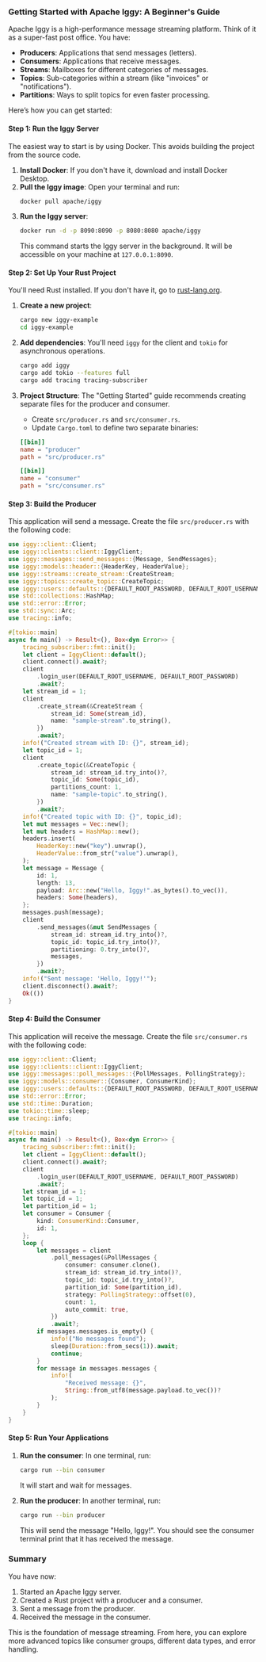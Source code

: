 ### Getting Started with Apache Iggy: A Beginner's Guide

Apache Iggy is a high-performance message streaming platform. Think of it as a super-fast post office. You have:

*   **Producers**: Applications that send messages (letters).
*   **Consumers**: Applications that receive messages.
*   **Streams**: Mailboxes for different categories of messages.
*   **Topics**: Sub-categories within a stream (like "invoices" or "notifications").
*   **Partitions**: Ways to split topics for even faster processing.

Here’s how you can get started:

#### Step 1: Run the Iggy Server

The easiest way to start is by using Docker. This avoids building the project from the source code.

1.  **Install Docker**: If you don't have it, download and install Docker Desktop.
2.  **Pull the Iggy image**: Open your terminal and run:
    ```bash
    docker pull apache/iggy
    ```
3.  **Run the Iggy server**:
    ```bash
    docker run -d -p 8090:8090 -p 8080:8080 apache/iggy
    ```
    This command starts the Iggy server in the background. It will be accessible on your machine at `127.0.0.1:8090`.

#### Step 2: Set Up Your Rust Project

You'll need Rust installed. If you don't have it, go to [rust-lang.org](https://www.rust-lang.org/).

1.  **Create a new project**:
    ```bash
    cargo new iggy-example
    cd iggy-example
    ```
2.  **Add dependencies**: You'll need `iggy` for the client and `tokio` for asynchronous operations.
    ```bash
    cargo add iggy
    cargo add tokio --features full
    cargo add tracing tracing-subscriber
    ```
3.  **Project Structure**: The "Getting Started" guide recommends creating separate files for the producer and consumer.
    *   Create `src/producer.rs` and `src/consumer.rs`.
    *   Update `Cargo.toml` to define two separate binaries:

    ```toml
    [[bin]]
    name = "producer"
    path = "src/producer.rs"

    [[bin]]
    name = "consumer"
    path = "src/consumer.rs"
    ```

#### Step 3: Build the Producer

This application will send a message. Create the file `src/producer.rs` with the following code:

```rust
use iggy::client::Client;
use iggy::clients::client::IggyClient;
use iggy::messages::send_messages::{Message, SendMessages};
use iggy::models::header::{HeaderKey, HeaderValue};
use iggy::streams::create_stream::CreateStream;
use iggy::topics::create_topic::CreateTopic;
use iggy::users::defaults::{DEFAULT_ROOT_PASSWORD, DEFAULT_ROOT_USERNAME};
use std::collections::HashMap;
use std::error::Error;
use std::sync::Arc;
use tracing::info;

#[tokio::main]
async fn main() -> Result<(), Box<dyn Error>> {
    tracing_subscriber::fmt::init();
    let client = IggyClient::default();
    client.connect().await?;
    client
        .login_user(DEFAULT_ROOT_USERNAME, DEFAULT_ROOT_PASSWORD)
        .await?;
    let stream_id = 1;
    client
        .create_stream(&CreateStream {
            stream_id: Some(stream_id),
            name: "sample-stream".to_string(),
        })
        .await?;
    info!("Created stream with ID: {}", stream_id);
    let topic_id = 1;
    client
        .create_topic(&CreateTopic {
            stream_id: stream_id.try_into()?,
            topic_id: Some(topic_id),
            partitions_count: 1,
            name: "sample-topic".to_string(),
        })
        .await?;
    info!("Created topic with ID: {}", topic_id);
    let mut messages = Vec::new();
    let mut headers = HashMap::new();
    headers.insert(
        HeaderKey::new("key").unwrap(),
        HeaderValue::from_str("value").unwrap(),
    );
    let message = Message {
        id: 1,
        length: 13,
        payload: Arc::new("Hello, Iggy!".as_bytes().to_vec()),
        headers: Some(headers),
    };
    messages.push(message);
    client
        .send_messages(&mut SendMessages {
            stream_id: stream_id.try_into()?,
            topic_id: topic_id.try_into()?,
            partitioning: 0.try_into()?,
            messages,
        })
        .await?;
    info!("Sent message: 'Hello, Iggy!'");
    client.disconnect().await?;
    Ok(())
}
```

#### Step 4: Build the Consumer

This application will receive the message. Create the file `src/consumer.rs` with the following code:

```rust
use iggy::client::Client;
use iggy::clients::client::IggyClient;
use iggy::messages::poll_messages::{PollMessages, PollingStrategy};
use iggy::models::consumer::{Consumer, ConsumerKind};
use iggy::users::defaults::{DEFAULT_ROOT_PASSWORD, DEFAULT_ROOT_USERNAME};
use std::error::Error;
use std::time::Duration;
use tokio::time::sleep;
use tracing::info;

#[tokio::main]
async fn main() -> Result<(), Box<dyn Error>> {
    tracing_subscriber::fmt::init();
    let client = IggyClient::default();
    client.connect().await?;
    client
        .login_user(DEFAULT_ROOT_USERNAME, DEFAULT_ROOT_PASSWORD)
        .await?;
    let stream_id = 1;
    let topic_id = 1;
    let partition_id = 1;
    let consumer = Consumer {
        kind: ConsumerKind::Consumer,
        id: 1,
    };
    loop {
        let messages = client
            .poll_messages(&PollMessages {
                consumer: consumer.clone(),
                stream_id: stream_id.try_into()?,
                topic_id: topic_id.try_into()?,
                partition_id: Some(partition_id),
                strategy: PollingStrategy::offset(0),
                count: 1,
                auto_commit: true,
            })
            .await?;
        if messages.messages.is_empty() {
            info!("No messages found");
            sleep(Duration::from_secs(1)).await;
            continue;
        }
        for message in messages.messages {
            info!(
                "Received message: {}",
                String::from_utf8(message.payload.to_vec())?
            );
        }
    }
}
```

#### Step 5: Run Your Applications

1.  **Run the consumer**: In one terminal, run:
    ```bash
    cargo run --bin consumer
    ```
    It will start and wait for messages.

2.  **Run the producer**: In another terminal, run:
    ```bash
    cargo run --bin producer
    ```
    This will send the message "Hello, Iggy!". You should see the consumer terminal print that it has received the message.

### Summary

You have now:
1.  Started an Apache Iggy server.
2.  Created a Rust project with a producer and a consumer.
3.  Sent a message from the producer.
4.  Received the message in the consumer.

This is the foundation of message streaming. From here, you can explore more advanced topics like consumer groups, different data types, and error handling.
